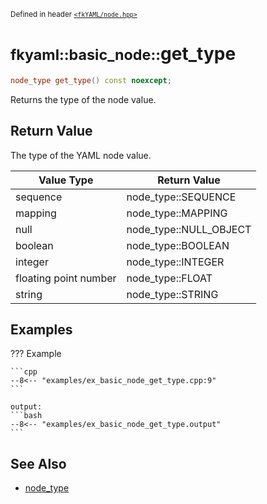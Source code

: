 <small>Defined in header [`<fkYAML/node.hpp>`](https://github.com/fktn-k/fkYAML/blob/develop/include/fkYAML/node.hpp)</small>

# <small>fkyaml::basic_node::</small>get_type

```cpp
node_type get_type() const noexcept;
```

Returns the type of the node value.  

## **Return Value**

The type of the YAML node value.

| Value Type            | Return Value           |
| --------------------- | ---------------------- |
| sequence              | node_type::SEQUENCE    |
| mapping               | node_type::MAPPING     |
| null                  | node_type::NULL_OBJECT |
| boolean               | node_type::BOOLEAN     |
| integer               | node_type::INTEGER     |
| floating point number | node_type::FLOAT       |
| string                | node_type::STRING      |

## **Examples**

??? Example

    ```cpp
    --8<-- "examples/ex_basic_node_get_type.cpp:9"
    ```

    output:
    ```bash
    --8<-- "examples/ex_basic_node_get_type.output"
    ```

## **See Also**

* [node_type](../node_type.md)
